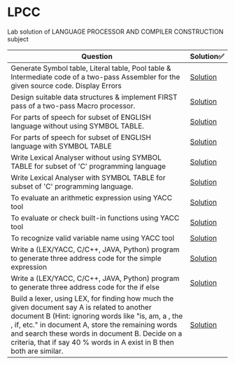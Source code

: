 # LPCC
Lab solution of LANGUAGE PROCESSOR AND COMPILER CONSTRUCTION subject

| Question | Solution✅
---|---
Generate Symbol table, Literal table, Pool table & Intermediate code of a two-pass Assembler for the given source code. Display Errors|[Solution](/Assignment%2001)
Design suitable data structures & implement FIRST pass of a two-pass Macro processor. | [Solution](/Assignment%2002)
For parts of speech for subset of ENGLISH language without using SYMBOL TABLE.|[Solution](/Assignment%2003/3a)
For parts of speech for subset of ENGLISH language with SYMBOL TABLE | [Solution](/Assignment%2003/3b)
Write Lexical Analyser without using SYMBOL TABLE for subset of 'C' programming language | [Solution](/Assignment%2003/3c)
Write Lexical Analyser with SYMBOL TABLE for subset of 'C' programming language. | [Solution](/Assignment%2003/3d)
To evaluate an arithmetic expression using YACC tool |[Solution](/Assignment%2004/4a)
To evaluate or check built-in functions using YACC tool  | [Solution](/Assignment%2004/4b)
To recognize valid variable name using YACC tool | [Solution](/Assignment%2004/4c)
Write a (LEX/YACC, C/C++, JAVA, Python) program to generate three address code for the simple expression | [Solution](/Assignment%2005)
Write a (LEX/YACC, C/C++, JAVA, Python) program to generate three address code for the if else | [Solution](/Assignment%2005)
Build a lexer, using LEX, for finding how much the given document say A is related to another document B  (Hint: ignoring words like "is, am, a , the , if, etc." in document A,  store the remaining words and search these words in document B. Decide on a criteria, that if say 40 % words in A exist in B then both are similar. | [Solution](/SCE)

